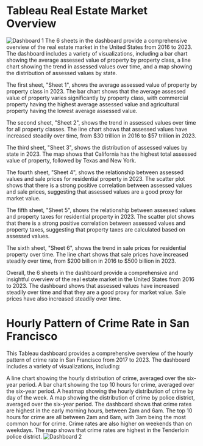 # Tableau Real Estate Market Overview
![Dashboard 1](https://github.com/imsruthi/Tableauu/assets/128511364/28a5e3d2-3714-4973-92ee-3788030a604d)
The 6 sheets in the dashboard provide a comprehensive overview of the real estate market in the United States from 2016 to 2023. The dashboard includes a variety of visualizations, including a bar chart showing the average assessed value of property by property class, a line chart showing the trend in assessed values over time, and a map showing the distribution of assessed values by state.

The first sheet, "Sheet 1", shows the average assessed value of property by property class in 2023. The bar chart shows that the average assessed value of property varies significantly by property class, with commercial property having the highest average assessed value and agricultural property having the lowest average assessed value.

The second sheet, "Sheet 2", shows the trend in assessed values over time for all property classes. The line chart shows that assessed values have increased steadily over time, from $30 trillion in 2016 to $57 trillion in 2023.

The third sheet, "Sheet 3", shows the distribution of assessed values by state in 2023. The map shows that California has the highest total assessed value of property, followed by Texas and New York.

The fourth sheet, "Sheet 4", shows the relationship between assessed values and sale prices for residential property in 2023. The scatter plot shows that there is a strong positive correlation between assessed values and sale prices, suggesting that assessed values are a good proxy for market value.

The fifth sheet, "Sheet 5", shows the relationship between assessed values and property taxes for residential property in 2023. The scatter plot shows that there is a strong positive correlation between assessed values and property taxes, suggesting that property taxes are calculated based on assessed values.

The sixth sheet, "Sheet 6", shows the trend in sale prices for residential property over time. The line chart shows that sale prices have increased steadily over time, from $200 billion in 2016 to $500 billion in 2023.

Overall, the 6 sheets in the dashboard provide a comprehensive and insightful overview of the real estate market in the United States from 2016 to 2023. The dashboard shows that assessed values have increased steadily over time and that they are a good proxy for market value. Sale prices have also increased steadily over time.

# Hourly Pattern of Crime Rate in San Francisco

This Tableau dashboard provides a comprehensive overview of the hourly pattern of crime rate in San Francisco from 2017 to 2023. The dashboard includes a variety of visualizations, including:

A line chart showing the hourly distribution of crime, averaged over the six-year period.
A bar chart showing the top 10 hours for crime, averaged over the six-year period.
A heatmap showing the hourly distribution of crime by day of the week.
A map showing the distribution of crime by police district, averaged over the six-year period.
The dashboard shows that crime rates are highest in the early morning hours, between 2am and 6am. The top 10 hours for crime are all between 2am and 6am, with 3am being the most common hour for crime. Crime rates are also higher on weekends than on weekdays. The map shows that crime rates are highest in the Tenderloin police district.
![Dashboard 2](https://github.com/imsruthi/Tableauu/blob/d55319807e15e456a6219ec2c7401a1e9e503abd/Dashboard%205.png)
